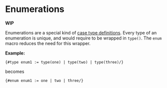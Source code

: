 # Enumerations

**WIP**

Enumerations are a special kind of [case type definitions](/markup/logic/types/type-definition.md#case-type-definition).
Every type of an enumeration is unique, and would require to be wrapped in `type()`.
The `enum` macro reduces the need for this wrapper.

**Example:**

```
{#type enum1 := type(one) | type(two) | type(three)/}
```

becomes

```
{#enum enum1 := one | two | three/}
```
